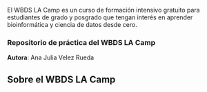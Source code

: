 El WBDS LA Camp es un curso de formación intensivo gratuito para estudiantes de grado y posgrado que tengan interés en aprender bioinformática y ciencia de datos desde cero.
### Repositorio de práctica del WBDS LA Camp

**Autora**: Ana Julia Velez Rueda

## Sobre el WBDS LA Camp



